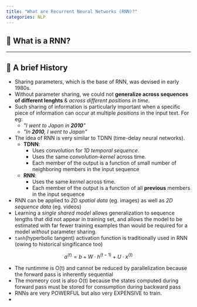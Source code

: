 ```yaml
---
title: "What are Recurrent Neural Networks (RNN)?"
categories: NLP
---
```


## 🤔 What is a RNN?

---

## 🔄 A brief History

- Sharing parameters, which is the base of RNN, was devised in early 1980s.
- Without parameter sharing, we could not **generalize across sequences of different lenghts** & _across different positions in time_.
- Such sharing of information is particularly important when a specific piece of information can occur at multiple _positions_ in the input text. For eg:
  - _"I went to Japan in **2010**"_
  - _"In **2010**, I went to Japan"_
- The idea of RNN is very similar to TDNN (time-delay neural networks).
  - **TDNN**:
    - Uses convolution for _1D temporal sequence_.
    - Uses the same _convolution-kernel_ across time.
    - Each member of the output is a function of small number of neighboring members in the input sequence
  - **RNN**:
    - Uses the same _kernel_ across time.
    - Each member of the output is a function of all **previous** members in the input sequence
- RNN can be applied to _2D spatial data_ (eg. images) as well as _2D sequence data_ (eg. videos)
- Learning a _single shared model_ allows generalization to sequence lengths that did not appear in training set, and allows the model to be estimated with far fewer training examples than would be required for a model _without_ parameter sharing.
- `tanh`(hyperbolic tangent) activation function is traditionally used in RNN (owing to historical singificance too)

$$
a^{(t)} = b + W\cdot h^{(t-1)} + U\cdot x^{(t)}
$$

- The runtimme is O(t) and cannot be reduced by parallelization because the forward pass is inherently sequential
- The momeory cost is also O(t) because the states computed during forward pass must be stored for consumption during backward pass
- RNNs are very POWERFUL but also very EXPENSIVE to train.
-
